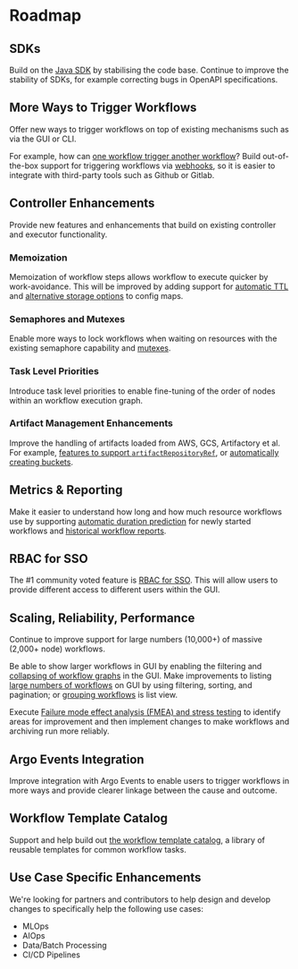 # Roadmap
## SDKs

Build on the [Java SDK](https://github.com/argoproj-labs/argo-java-client) by stabilising the code base. Continue to improve the stability of SDKs, for example correcting bugs in OpenAPI specifications.

## More Ways to Trigger Workflows

Offer new ways to trigger workflows on top of existing mechanisms such as via the GUI or CLI. 

For example, how can [one workflow trigger another workflow](https://github.com/argoproj/argo/issues/3295)? Build out-of-the-box support for triggering workflows via [webhooks](https://github.com/argoproj/argo/issues/2667), so it is easier to integrate with third-party tools such as Github or Gitlab. 

## Controller Enhancements

Provide new features and enhancements that build on existing controller and executor functionality. 

### Memoization

Memoization of workflow steps allows workflow to execute quicker by work-avoidance. This will be improved by adding support for [automatic TTL](https://github.com/argoproj/argo/issues/3593) and [alternative storage options](https://github.com/argoproj/argo/issues/3587) to config maps.

### Semaphores and Mutexes

Enable more ways to lock workflows when waiting on resources with the existing semaphore capability and [mutexes](https://github.com/argoproj/argo/issues/2677).

### Task Level Priorities

Introduce task level priorities to enable fine-tuning of the order of nodes within an workflow execution graph.

### Artifact Management Enhancements

Improve the handling of artifacts loaded from AWS, GCS, Artifactory et al.  For example, [features to support `artifactRepositoryRef`](https://github.com/argoproj/argo/issues/3307), or [automatically creating buckets](https://github.com/argoproj/argo/issues/3586).

## Metrics & Reporting

Make it easier to understand how long and how much resource workflows use by supporting [automatic duration prediction](https://github.com/argoproj/argo/issues/2717) for newly started workflows and [historical workflow reports](https://github.com/argoproj/argo/issues/3557).

## RBAC for SSO

The #1 community voted feature is [RBAC for SSO](https://github.com/argoproj/argo/issues/3525). This will allow users to provide different access to different users within the GUI.

## Scaling, Reliability, Performance

Continue to improve support for large numbers (10,000+) of massive (2,000+ node) workflows.

Be able to show larger workflows in GUI by enabling the filtering and [collapsing of workflow graphs](https://github.com/argoproj/argo/issues/3527) in the GUI. Make improvements to listing [large numbers of workflows](https://github.com/argoproj/argo/issues/3590) on GUI by using filtering, sorting, and  pagination; or [grouping workflows](https://github.com/argoproj/argo/issues/3591) is list view.

Execute [Failure mode effect analysis (FMEA) and stress testing](https://github.com/argoproj/argo/issues/3751) to identify areas for improvement and then implement changes to make workflows and archiving run more reliably.

## Argo Events Integration

Improve integration with Argo Events to enable users to trigger workflows in more ways and provide clearer linkage between the cause and outcome.

## Workflow Template Catalog

Support and help build out [the workflow template catalog](https://argoproj-labs.github.io/argo-workflows-catalog/), a library of reusable templates for common workflow tasks.

## Use Case Specific Enhancements

We're looking for partners and contributors to help design and develop changes to specifically help the following use cases:

* MLOps
* AIOps
* Data/Batch Processing
* CI/CD Pipelines

